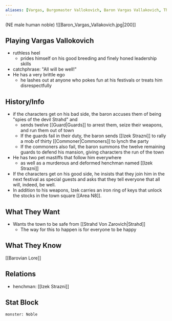 ```yaml
---
aliases: [Vargas, Burgomaster Vallokovich, Baron Vargas Vallakovich, The Baron]
---
```

(NE male human noble)
![[Baron_Vargas_Vallakovich.jpg|200]]
## Playing Vargas Vallokovich
- ruthless heel
	- prides himself on his good breeding and finely honed leadership skills
- catchphrase: "All will be well!"
- He has a very brittle ego
	- he lashes out at anyone who pokes fun at his festivals or treats him disrespectfully

## History/Info
- if the characters get on his bad side, the baron accuses them of being "spies of the devil Strahd" and
	- sends twelve [[Guard|Guards]] to arrest them, seize their weapons, and run them out of town
	- If the guards fail in their duty, the baron sends [[Izek Strazni]] to rally a mob of thirty [[Commoner|Commoners]] to lynch the party
	- If the commoners also fail, the baron summons the twelve remaining guards to defend his mansion, giving characters the run of the town
- He has two pet mastiffs that follow him everywhere
	- as well as a murderous and deformed henchman named [[Izek Strazni]]
- If the characters get on his good side, he insists that they join him in the next festival as special guests and asks that they tell everyone that all will, indeed, be well.
- In addition to his weapons, Izek carries an iron ring of keys that unlock the stocks in the town square [[Area N8]].
 
## What They Want
- Wants the town to be safe from [[Strahd Von Zarovich|Strahd]]
	- The way for this to happen is for everyone to be happy

## What They Know
[[Barovian Lore]]

## Relations
- henchman: [[Izek Strazni]]

## Stat Block

```statblock
monster: Noble
```

```dataviewjs
```
